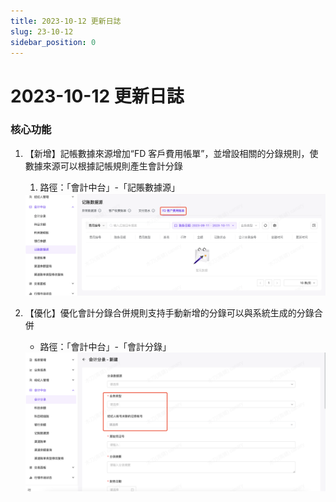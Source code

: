 ```yaml
---
title: 2023-10-12 更新日誌
slug: 23-10-12
sidebar_position: 0
---
```



# 2023-10-12 更新日誌

### 核心功能

1. 【新增】記帳數據來源增加“FD 客戶費用帳單”，並增設相關的分錄規則，使數據來源可以根據記帳規則產生會計分錄
    1. 路徑：「會計中台」-「記賬數據源」
    <img src="./assets/BycDbRD4UouJirxWJSNchGW9nQd.png"/>

2. 【優化】優化會計分錄合併規則支持手動新增的分錄可以與系統生成的分錄合併
    - 路徑：「會計中台」-「會計分錄」
    <img src="./assets/FJUkbyEZWo5HBKxcFXjca0yknHl.png"/>

